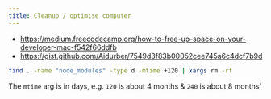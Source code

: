 ```yaml
---
title: Cleanup / optimise computer
---
```


- https://medium.freecodecamp.org/how-to-free-up-space-on-your-developer-mac-f542f66ddfb
- https://gist.github.com/Aidurber/7549d3f83b00052cee745a6c4dcf7b9d

```sh
find . -name "node_modules" -type d -mtime +120 | xargs rm -rf
```

The `mtime` arg is in days, e.g. `120` is about 4 months & `240` is about 8 months`
